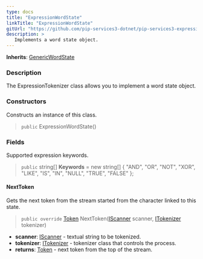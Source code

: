 ```yaml
---
type: docs
title: "ExpressionWordState"
linkTitle: "ExpressionWordState"
gitUrl: "https://github.com/pip-services3-dotnet/pip-services3-expressions-dotnet"
description: > 
   Implements a word state object.
---
```


**Inherits**: [GenericWordState](../../../tokenizers/generic/generic_word_state)

### Description

The ExpressionTokenizer class allows you to implement a word state object.

### Constructors
Constructs an instance of this class.

> `public` ExpressionWordState()


### Fields

<span class="hide-title-link">

Supported expression keywords.
> `public` string[] **Keywords** = new string[] { "AND", "OR", "NOT", "XOR", "LIKE", "IS", "IN", "NULL", "TRUE", "FALSE" };

</span>


#### NextToken
Gets the next token from the stream started from the character linked to this state.

> `public override` [Token](../../../tokenizers/token) NextToken([IScanner](../../../io/iscanner) scanner, [ITokenizer](../../../tokenizers/itokenizer) tokenizer)

- **scanner**: [IScanner](../../../io/iscanner) - textual string to be tokenized.
- **tokenizer**: [ITokenizer](../../../tokenizers/itokenizer) - tokenizer class that controls the process.
- **returns**: [Token](../../../tokenizers/token) - next token from the top of the stream.
